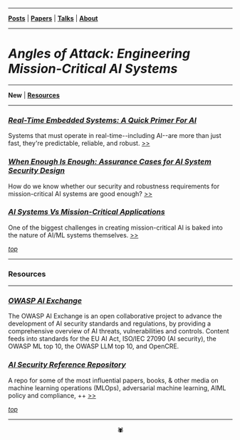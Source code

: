 -------

[**Posts**](https://anglesofattack.io/posts.html) \| [**Papers**](https://anglesofattack.io/papers.html) \| [**Talks**](https://anglesofattack.io/talks.html) \| [**About**](https://anglesofattack.io/about.html)

-------

# *Angles of Attack: Engineering Mission-Critical AI Systems*

-------

**New** \| **[Resources](#resources)**

-------

### [*Real-Time Embedded Systems: A Quick Primer For AI*](https://anglesofattack.io/posts/28112024-2.html)

Systems that must operate in real-time--including AI--are more than just fast, they're predictable, reliable, and robust. [>>](https://anglesofattack.io/posts/28112024-1.html)

### [*When Enough Is Enough: Assurance Cases for AI System Security Design*](https://anglesofattack.io/posts/28112024-0.html)

How do we know whether our security and robustness requirements for mission-critical AI systems are good enough? [>>](https://anglesofattack.io/posts/28112024-0.html)

### [*AI Systems Vs Mission-Critical Applications*](https://anglesofattack.io/posts/28112024-1.html)

One of the biggest challenges in creating mission-critical AI is baked into the nature of AI/ML systems themselves. [>>](https://anglesofattack.io/posts/28112024-1.html)

*[top](https://anglesofattack.io/)*

-------

### Resources

-------

### *<a href="https://owaspai.org/" target="_blank" rel="noopener noreferrer">OWASP AI Exchange </a>*

The OWASP AI Exchange is an open collaborative project to advance the development of AI security standards and regulations, by providing a comprehensive overview of AI threats, vulnerabilities and controls. Content feeds into standards for the EU AI Act, ISO/IEC 27090 (AI security), the OWASP ML top 10, the OWASP LLM top 10, and OpenCRE. 

### *<a href="https://github.com/disesdi/mlsecops_references" target="_blank" rel="noopener noreferrer">AI Security Reference Repository </a>*

A repo for some of the most influential papers, books, & other media on machine learning operations (MLOps), adversarial machine learning, AIML policy and compliance, ++ 
<a href="https://github.com/disesdi/mlsecops_references" target="_blank" rel="noopener noreferrer"> >> </a>

*[top](https://anglesofattack.io/)*

-------

<div align="center">🕷</div>
